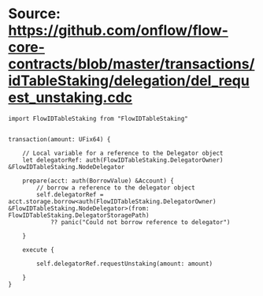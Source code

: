 # Source: https://github.com/onflow/flow-core-contracts/blob/master/transactions/idTableStaking/delegation/del_request_unstaking.cdc

```
import FlowIDTableStaking from "FlowIDTableStaking"


transaction(amount: UFix64) {

    // Local variable for a reference to the Delegator object
    let delegatorRef: auth(FlowIDTableStaking.DelegatorOwner) &FlowIDTableStaking.NodeDelegator

    prepare(acct: auth(BorrowValue) &Account) {
        // borrow a reference to the delegator object
        self.delegatorRef = acct.storage.borrow<auth(FlowIDTableStaking.DelegatorOwner) &FlowIDTableStaking.NodeDelegator>(from: FlowIDTableStaking.DelegatorStoragePath)
            ?? panic("Could not borrow reference to delegator")

    }

    execute {

        self.delegatorRef.requestUnstaking(amount: amount)

    }
}
```